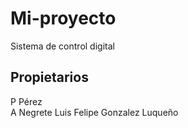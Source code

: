# Mi-proyecto
Sistema de control digital

## Propietarios
P Pérez<br>
A Negrete
Luis Felipe Gonzalez Luqueño
